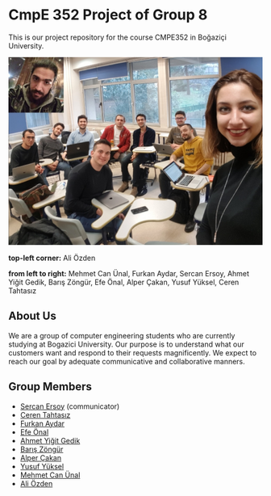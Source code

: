 # CmpE 352 Project of Group 8

This is our project repository for the course CMPE352 in Boğaziçi University. 

![alt text](https://github.com/bounswe/bounswe2019group8/blob/master/images/group-photo.jpeg)

**top-left corner:** Ali Özden

**from left to right:** Mehmet Can Ünal, Furkan Aydar, Sercan Ersoy, Ahmet Yiğit Gedik, Barış Zöngür, Efe Önal, Alper Çakan, Yusuf Yüksel, Ceren Tahtasız

## About Us
We are a group of computer engineering students who are currently studying at Bogazici University. Our purpose is to understand what our customers want and respond to their requests magnificently. We expect to reach our goal by adequate communicative and collaborative manners.

## Group Members

* [Sercan Ersoy](https://github.com/sercanersoy) (communicator)
* [Ceren Tahtasız](https://github.com/cerentahtasiz)
* [Furkan Aydar](https://github.com/furkanaydar)
* [Efe Önal](https://github.com/efe-onal-2016400267)
* [Ahmet Yiğit Gedik](https://github.com/ahmetyigitgedik)
* [Barış Zöngür](https://github.com/baris-zongur-2016400285)
* [Alper Çakan](https://github.com/alpercakan)
* [Yusuf Yüksel](https://github.com/yusufyuksel96)
* [Mehmet Can Ünal](https://github.com/m-canunal)
* [Ali Özden](https://github.com/ozdenali)

